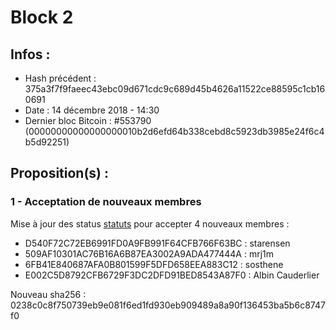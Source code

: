 # Block 2

## Infos :
 * Hash précédent : 375a3f7f9faeec43ebc09d671cdc9c689d45b4626a11522ce88595c1cb160691
 * Date : 14 décembre 2018 - 14:30
 * Dernier bloc Bitcoin : #553790 (00000000000000000010b2d6efd64b338cebd8c5923db3985e24f6c4b5d92251) 

## Proposition(s) :

### 1 - Acceptation de nouveaux membres

Mise à jour des status [statuts](/blocks/2/lists/3_consensus.md) pour accepter 4 nouveaux membres : 

 * D540F72C72EB6991FD0A9FB991F64CFB766F63BC : starensen
 * 509AF10301AC76B16A6B87EA3002A9ADA477444A : mrj1m
 * 6FB41E840687AFA0B801599F5DFD658EEA883C12 : sosthene
 * E002C5D8792CFB6729F3DC2DFD91BED8543A87F0 : Albin Cauderlier

Nouveau sha256 : 0238c0c8f750739eb9e081f6ed1fd930eb909489a8a90f136453ba5b6c8747f0
